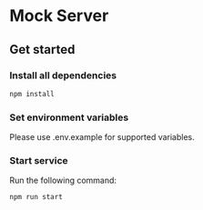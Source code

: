 # Mock Server

## Get started ##

### Install all dependencies

```bash
npm install
```

### Set environment variables

Please use .env.example for supported variables.

### Start service

Run the following command:
```bash
npm run start
```